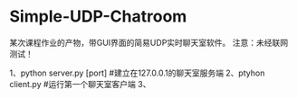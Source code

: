 # Simple-UDP-Chatroom
某次课程作业的产物，带GUI界面的简易UDP实时聊天室软件。
注意：未经联网测试！

1、python server.py [port]     #建立在127.0.0.1的聊天室服务端
2、ptyhon client.py            #运行第一个聊天室客户端
3、
